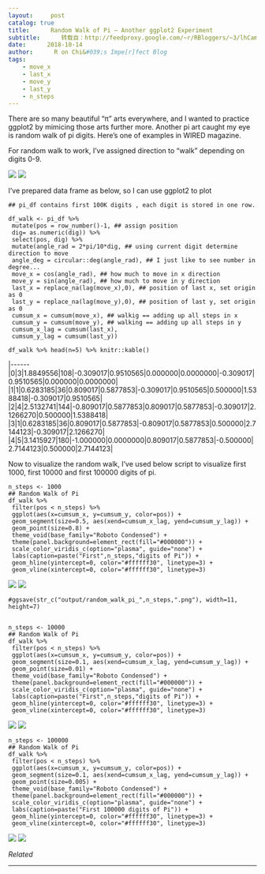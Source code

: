 ```yaml
---
layout:     post
catalog: true
title:      Random Walk of Pi – Another ggplot2 Experiment
subtitle:      转载自：http://feedproxy.google.com/~r/RBloggers/~3/lhCamfdjqsU/
date:      2018-10-14
author:      R on Chi&#039;s Impe[r]fect Blog
tags:
    - move_x
    - last_x
    - move_y
    - last_y
    - n_steps
---
```






There are so many beautiful “π” arts everywhere, and I wanted to practice ggplot2 by mimicing those arts further more. Another pi art caught my eye is random walk of pi digits. Here’s one of examples in WIRED magazine.

For random walk to work, I’ve assigned direction to “walk” depending on digits 0-9.

![](https://i0.wp.com/chichacha.netlify.com/post/2018-10-14-random-walk-of-pi-another-ggplot2-experiment_files/figure-html/unnamed-chunk-1-1.png?w=450&ssl=1)
![](https://i0.wp.com/chichacha.netlify.com/post/2018-10-14-random-walk-of-pi-another-ggplot2-experiment_files/figure-html/unnamed-chunk-1-1.png?w=450&ssl=1)


I’ve prepared data frame as below, so I can use ggplot2 to plot

```
## pi_df contains first 100K digits , each digit is stored in one row.

df_walk <- pi_df %>% 
 mutate(pos = row_number()-1, ## assign position
 dig= as.numeric(dig)) %>%
 select(pos, dig) %>%
 mutate(angle_rad = 2*pi/10*dig, ## using current digit determine direction to move
 angle_deg = circular::deg(angle_rad), ## I just like to see number in degree...
 move_x = cos(angle_rad), ## how much to move in x direction
 move_y = sin(angle_rad), ## how much to move in y direction
 last_x = replace_na(lag(move_x),0), ## position of last x, set origin as 0
 last_y = replace_na(lag(move_y),0), ## position of last y, set origin as 0
 cumsum_x = cumsum(move_x), ## walkig == adding up all steps in x
 cumsum_y = cumsum(move_y), ## walking == adding up all steps in y
 cumsum_x_lag = cumsum(last_x),
 cumsum_y_lag = cumsum(last_y)) 

df_walk %>% head(n=5) %>% knitr::kable()
```

|------
|0|3|1.8849556|108|-0.309017|0.9510565|0.000000|0.0000000|-0.309017|0.9510565|0.000000|0.0000000|
|1|1|0.6283185|36|0.809017|0.5877853|-0.309017|0.9510565|0.500000|1.5388418|-0.309017|0.9510565|
|2|4|2.5132741|144|-0.809017|0.5877853|0.809017|0.5877853|-0.309017|2.1266270|0.500000|1.5388418|
|3|1|0.6283185|36|0.809017|0.5877853|-0.809017|0.5877853|0.500000|2.7144123|-0.309017|2.1266270|
|4|5|3.1415927|180|-1.000000|0.0000000|0.809017|0.5877853|-0.500000|2.7144123|0.500000|2.7144123|

Now to visualize the random walk, I’ve used below script to visualize first 1000, first 10000 and first 100000 digits of pi.

```
n_steps <- 1000
## Random Walk of Pi
df_walk %>% 
 filter(pos < n_steps) %>%
 ggplot(aes(x=cumsum_x, y=cumsum_y, color=pos)) + 
 geom_segment(size=0.5, aes(xend=cumsum_x_lag, yend=cumsum_y_lag)) +
 geom_point(size=0.8) + 
 theme_void(base_family="Roboto Condensed") +
 theme(panel.background=element_rect(fill="#000000")) +
 scale_color_viridis_c(option="plasma", guide="none") +
 labs(caption=paste("First",n_steps,"digits of Pi")) +
 geom_hline(yintercept=0, color="#ffffff30", linetype=3) +
 geom_vline(xintercept=0, color="#ffffff30", linetype=3)
```

![](https://i2.wp.com/chichacha.netlify.com/post/2018-10-14-random-walk-of-pi-another-ggplot2-experiment_files/figure-html/ggplot2_fun-1.png?w=450&ssl=1)
![](https://i2.wp.com/chichacha.netlify.com/post/2018-10-14-random-walk-of-pi-another-ggplot2-experiment_files/figure-html/ggplot2_fun-1.png?w=450&ssl=1)


```
#ggsave(str_c("output/random_walk_pi_",n_steps,".png"), width=11, height=7)


n_steps <- 10000
## Random Walk of Pi
df_walk %>% 
 filter(pos < n_steps) %>%
 ggplot(aes(x=cumsum_x, y=cumsum_y, color=pos)) + 
 geom_segment(size=0.1, aes(xend=cumsum_x_lag, yend=cumsum_y_lag)) +
 geom_point(size=0.01) + 
 theme_void(base_family="Roboto Condensed") +
 theme(panel.background=element_rect(fill="#000000")) +
 scale_color_viridis_c(option="plasma", guide="none") +
 labs(caption=paste("First",n_steps,"digits of Pi")) +
 geom_hline(yintercept=0, color="#ffffff30", linetype=3) +
 geom_vline(xintercept=0, color="#ffffff30", linetype=3)
```

![](https://i1.wp.com/chichacha.netlify.com/post/2018-10-14-random-walk-of-pi-another-ggplot2-experiment_files/figure-html/ggplot2_fun-2.png?w=450&ssl=1)
![](https://i1.wp.com/chichacha.netlify.com/post/2018-10-14-random-walk-of-pi-another-ggplot2-experiment_files/figure-html/ggplot2_fun-2.png?w=450&ssl=1)


```
n_steps <- 100000
## Random Walk of Pi
df_walk %>% 
 filter(pos < n_steps) %>%
 ggplot(aes(x=cumsum_x, y=cumsum_y, color=pos)) + 
 geom_segment(size=0.1, aes(xend=cumsum_x_lag, yend=cumsum_y_lag)) +
 geom_point(size=0.005) + 
 theme_void(base_family="Roboto Condensed") +
 theme(panel.background=element_rect(fill="#000000")) +
 scale_color_viridis_c(option="plasma", guide="none") +
 labs(caption=paste("First 100000 digits of Pi")) +
 geom_hline(yintercept=0, color="#ffffff30", linetype=3) +
 geom_vline(xintercept=0, color="#ffffff30", linetype=3)
```

![](https://i1.wp.com/chichacha.netlify.com/post/2018-10-14-random-walk-of-pi-another-ggplot2-experiment_files/figure-html/ggplot2_fun-3.png?w=450&ssl=1)
![](https://i1.wp.com/chichacha.netlify.com/post/2018-10-14-random-walk-of-pi-another-ggplot2-experiment_files/figure-html/ggplot2_fun-3.png?w=450&ssl=1)



*Related*








---
